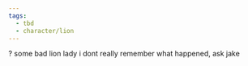 ```yaml
---
tags:
  - tbd
  - character/lion
---
```


? some bad lion lady i dont really remember what happened, ask jake